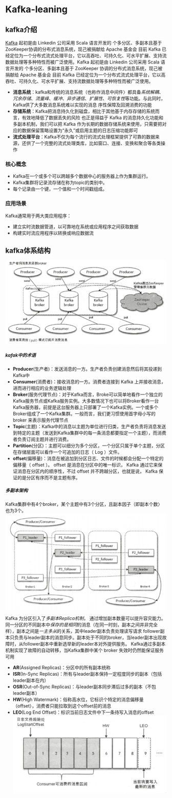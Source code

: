 # Kafka-leaning
## kafka介绍
  [Kafka](http://kafka.apache.org/) 起初是由 Linkedin 公司采用 Scala 语言开发的 个多分区、多副本且基于 ZooKeeper协调的分布式消息系统，现己被捐献给 Apache 基金会 目前 Kafka 已经定位为一个分布式流式处理平台，它以高吞吐、可持久化、可水平扩展、支持流数据处理等多种特性而被广泛使用。Kafka 起初是由 Linkedin 公司采用 Scala 语言开发的 个多分区、多副本且基于 ZooKeeper 协调的分布式消息系统，现己被捐献给 Apache 基金会 目前 Kafka 已经定位为一个分布式流式处理平台，它以高吞吐、可持久化、可水平扩展、支持流数据处理等多种特性而被广泛使用。
   - **消息系统**：kafka和传统的消息系统（也称作消息中间件〉都具备*系统解耦*、_冗余存储_、_流量峰_、_缓冲_、_异步通信_、_扩展性_、*可恢复性*等功能。与此同时， Kafka供了大多数消息系统难以实现的消息 序性保障及回溯消费的功能
   - **存储系统**：Kafka把消息持久化到磁盘，相比于其他基于内存存储的系统而言，有效地降低了数据丢失的风险 也正是得益于 Kafka 的消息持久化功能和多副本机制，我们可以把 Kafka 作为长期的数据存储系统来使用，只需要把对应的数据保留策略设置为“永久”或启用主题的日志压缩功能即可
   - **流式处理平台**：Kafka不仅为每个流行的流式处理框架提供了可靠的数据来源，还供了一个完整的流式处理类库，比如窗口、连接、变换和聚合等各类操作
### 核心概念
+   Kafka在一个或多个可以跨越多个数据中心的服务器上作为集群运行。
+   Kafka集群将记录流存储在称为topic的类别中。
+   每个记录由一个键，一个值和一个时间戳组成。
### 应用场景
Kafka通常用于两大类应用程序：
+   建立实时流数据管道，以可靠地在系统或应用程序之间获取数据
+   构建实时流应用程序以转换或响应数据流
## kafka体系结构
![kafka体系结构](https://github.com/BrokenColor/Kafka-learning/blob/master/files/kafka体系结构.jpg)
##### kafak中的术语
+  **Producer**(生产者)：发送消息的一方。生产者负责创建消息然后将其投递到Kafka中
+  **Consumer**(消费者)：接收消息的一方。消费者连接到 Kafka 上并接收消息，进而进行相应的业务逻辑处理
+  **Broker**(服务代理节点)：对于Kafka而言，Broke可以简单地看作一个独立的 Kafka服务节点或Kafka服务实例。大多数情况下也可以将Broker看作一台Kafka服务器，前提是这台服务器上只部署了一个Kafka实例。一个或多个Broker组成了一个Kafka集群。一般而言，我们更习惯使用首字母小写的 broker 来表示服务代理节点
+  **Topic**(主题)：Kafka中的消息以主题为单位进行归类，生产者负责将消息发送到特定的主题（发送到Kafka集群中的每一条消息都要指定一个主题），而消费者负责订阅主题并进行消费。
+  **Partition**(分区)：主题可以细分为多个分区，一个分区只属于单个主题，分区在存储层面可以看作一个可追加的日志（ Log ）文件。
+  **offset**(偏移量)：消息在被追加到分区日志、文件的时候都会分配一个特定的偏移量（ offset ）。 offset 是消息在分区中的唯一标识， Kafka 通过它来保证消息在分区内的顺序性，不过 offset 并不跨越分区，也就是说， Kafka 保证的是分区有序而不是主题有序。  
  
##### 多副本架构
Kafka集群中有4个broker，某个主题中有3个分区，且副本因子（即副本个数〉也为3个。
![kafka多副本架构](https://github.com/BrokenColor/Kafka-learning/blob/master/files/多副本体系结构.jpg)

Kafka 为分区引入了*多副本Replica机制*， 通过增加副本数量可以提升容灾能力。同一分区的不同副本中*保存的是相同*的消息（在同一时刻，副本之间并非完全样），副本之间是*一主多从*的关系，其中leader副本负责处理读写请求 follower副本只负责与leader副本的消息同步。副本处于不同的broker，当leader副本出现故障时，从follower副本中重新选举新的leader本对外提供服务。 Kafka通过多副本机制实现了故障的自动转移，当Kafka集群中某个 broker 失效时仍然能保证服务可用
+  **AR**(Assigned Replicas)：分区中的所有副本统称
+  **ISR**(In-Sync Replicas)：所有与leader副本保持一定程度同步的副本（包括leader副本在内）
+  **OSR**(Out-of-Sync Replicas)：与leader副本同步滞后过多的副本（不包leader副本）
+  **HW**(High Watermark)：俗称高水位，它标识个特定的消息偏移量（offset），消费者只能拉取到这个offset前的消息
+  **LEO**(Log End Offset)：标识当前日志文件中下一条待写入消息的offset
![kafka分区中偏移量说明](https://github.com/BrokenColor/Kafka-learning/blob/master/files/分区中偏移量说明.png)
